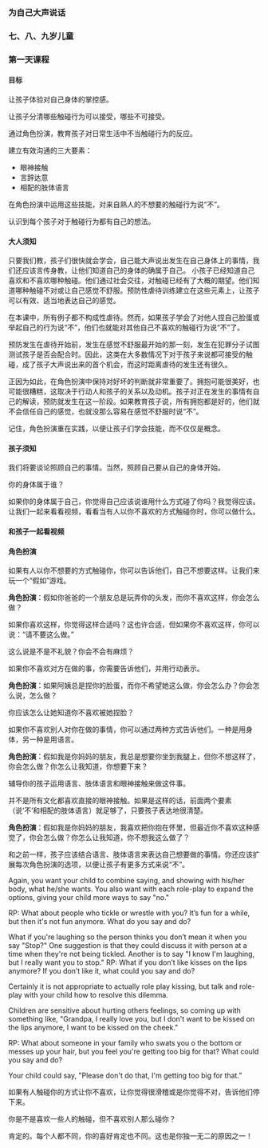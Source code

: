 ### 为自己大声说话

### 七、八、九岁儿童

### 第一天课程

#### 目标

让孩子体验对自己身体的掌控感。

让孩子分清哪些触碰行为可以接受，哪些不可接受。

通过角色扮演，教育孩子对日常生活中不当触碰行为的反应。

建立有效沟通的三大要素：

* 眼神接触
* 言辞达意
* 相配的肢体语言

在角色扮演中运用这些技能，对来自熟人的不想要的触碰行为说“不”。

认识到每个孩子对于触碰行为都有自己的想法。

#### 大人须知

只要我们教，孩子们很快就会学会，自己能大声说出发生在自己身体上的事情，我们还应该言传身教，让他们知道自己的身体的确属于自己。 小孩子已经知道自己喜欢和不喜欢哪种触碰。他们通过社会交往，对触碰已经有了大概的期望。他们知道哪种触碰不对或让自己感觉不舒服。预防性虐待训练建立在这些元素上，让孩子可以有效、适当地表达自己的感觉。

在本课中，所有例子都不构成性虐待。然而，如果孩子学会了对他人捏自己脸蛋或举起自己的行为说“不”，他们也就能对其他自己不喜欢的触碰行为说“不”了。

预防发生在虐待开始前，发生在感觉不舒服最开始的那一刻，发生在犯罪分子试图测试孩子是否会配合时。因此，这类在大多数情况下对于孩子来说都可接受的触碰，成了孩子大声说出来的首个机会，而这时距离虐待的发生还有很久。

正因为如此，在角色扮演中保持对好坏的判断就非常重要了。拥抱可能很美好，也可能很糟糕，这取决于行动人和孩子的关系以及动机。孩子对正在发生的事情有自己的解读，预防就发生在这一阶段。如果教育孩子说，所有拥抱都是好的，他们就不会信任自己的感觉，也就没那么容易在感觉不舒服时说“不”。

记住，角色扮演重在实践，以便让孩子们学会技能，而不仅仅是概念。

#### 孩子须知

我们将要谈论照顾自己的事情。当然，照顾自己要从自己的身体开始。

你的身体属于谁？

如果你的身体属于自己，你觉得自己应该说谁用什么方式碰了你吗？我觉得应该。让我们一起来看看视频，看看当有人以你不喜欢的方式触碰你时，你可以做什么。

#### 和孩子一起看视频

#### 角色扮演

如果有人以你不想要的方式触碰你，你可以告诉他们，自己不想要这样。让我们来玩一个“假如”游戏。

**角色扮演**：假如你爸爸的一个朋友总是玩弄你的头发，而你不喜欢这样，你会怎么做？

如果你喜欢这样，你觉得这样合适吗？这也许合适，但如果你不喜欢这样，你可以说：“请不要这么做。”

这么说是不是不礼貌？你会不会有麻烦？

如果你不喜欢对方在做的事，你需要告诉他们，并用行动表示。

**角色扮演**：如果阿姨总是捏你的脸蛋，而你不希望她这么做，你会怎么办？你会怎么说，怎么做？

你应该怎么让她知道你不喜欢被她捏脸？

如果你不喜欢别人对你在做的事情，你可以通过两种方式告诉他们。一种是用身体，另一种是用语言。

**角色扮演**：假如我是你妈妈的朋友，我总是想要你坐到我腿上，但你不想这样了，你会怎么做？你怎么让我知道，你想要下来？

辅导你的孩子运用语言、肢体语言和眼神接触来做这件事。

并不是所有文化都喜欢直接的眼神接触。如果是这样的话，前面两个要素（说‘不’和相配的肢体语言）就足够了，只要孩子表达地很清楚。
 
**角色扮演**：假如我是你妈妈的朋友，我喜欢把你抱在怀里，但最近你不喜欢这种感觉了，你会怎么做？你怎么让我知道，你不想我这么做了？

和之前一样，孩子应该结合语言、肢体语言来表达自己想要做的事情。你还应该扩展每次角色扮演的选项，以便让孩子有更多方式来说“不”。

Again, you want your child to combine saying, and showing with his/her body, what he/she wants. You also want with each role-play to expand the options, giving your child more ways  to  say "no."

RP:  What about people who tickle or wrestle with you?  It’s fun for a while, but then it's not fun anymore. What do you say and do?

What if you're laughing so the person thinks you don’t mean it when you say "Stop?"
One suggestion is that they could discuss it with person at a time when they're not being tickled.  Another is to say "I know I'm laughing, but I really want you to stop."
RP:   What if you don’t like kisses on the lips anymore? If you don’t like it, what could you say and do?

Certainly it is not appropriate to actually role­ play kissing, but talk and role-play with your child how to resolve this dilemma. 

Children are sensitive about hurting others feelings, so coming up with something like, "Grandpa, I really love you, but I don't want to be kissed on the lips anymore, I want to be kissed on the cheek."

RP:  What about someone in your family who swats you o the bottom or messes up your hair, but you feel you're getting too big for that?    What could you say and   do?

Your child could say, "Please don't do that, I'm getting too big for that.”

如果有人触碰你的方式让你不喜欢，让你觉得很滑稽或是你觉得不对，告诉他们停下来。

你是不是喜欢一些人的触碰，但不喜欢别人那么碰你？

肯定的。每个人都不同，你的喜好肯定也不同。这也是你独一无二的原因之一！